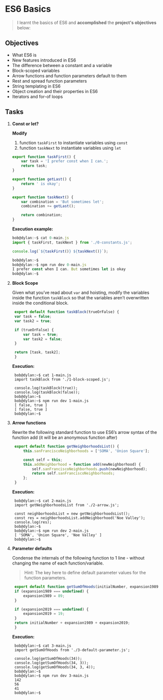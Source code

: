 # ES6 Basics
> I learnt the basics of ES6 and **accomplished** the **project's objectives** below:

## Objectives
- What ES6 is
- New features introduced in ES6
- The difference between a constant and a variable
- Block-scoped variables
- Arrow functions and function parameters default to them
- Rest and spread function parameters
- String templating in ES6
- Object creation and their properties in ES6
- Iterators and for-of loops

## Tasks

1. **Const or let?**
    
    **Modify**
    1. function `taskFirst` to instantiate variables using `const`
    2. function `taskNext` to instantiate variables using `let`
    ```javascript
    export function taskFirst() {
        var task = 'I prefer const when I can.';
        return task;
    }

    export function getLast() {
        return ' is okay';
    }

    export function taskNext() {
        var combination = 'But sometimes let';
        combination += getLast();

        return combination;
    }
    ```
    **Execution example:**
    ```javascript
    bob@dylan:~$ cat 0-main.js
    import { taskFirst, taskNext } from './0-constants.js';

    console.log(`${taskFirst()} ${taskNext()}`);

    bob@dylan:~$ 
    bob@dylan:~$ npm run dev 0-main.js 
    I prefer const when I can. But sometimes let is okay
    bob@dylan:~$ 
    ```

1. **Block Scope**
   
   Given what you’ve read about `var` and hoisting, modify the variables inside the function `taskBlock` so that the variables aren’t overwritten inside the conditional block.
   ```javascript
    export default function taskBlock(trueOrFalse) {
    var task = false;
    var task2 = true;

    if (trueOrFalse) {
        var task = true;
        var task2 = false;
    }

    return [task, task2];
    }
   ```
   **Execution:**
   ```
    bob@dylan:~$ cat 1-main.js
    import taskBlock from './1-block-scoped.js';

    console.log(taskBlock(true));
    console.log(taskBlock(false));
    bob@dylan:~$
    bob@dylan:~$ npm run dev 1-main.js 
    [ false, true ]
    [ false, true ]
    bob@dylan:~$
   ```

3. **Arrow functions**
   
   Rewrite the following standard function to use ES6’s arrow syntax of the function add (it will be an anonymous function after)
   ```javascript
    export default function getNeighborhoodsList() {
        this.sanFranciscoNeighborhoods = ['SOMA', 'Union Square'];

        const self = this;
        this.addNeighborhood = function add(newNeighborhood) {
            self.sanFranciscoNeighborhoods.push(newNeighborhood);
            return self.sanFranciscoNeighborhoods;
        };
    }
   ```
   **Execution:**
   ```
    bob@dylan:~$ cat 2-main.js
    import getNeighborhoodsList from './2-arrow.js';

    const neighborhoodsList = new getNeighborhoodsList();
    const res = neighborhoodsList.addNeighborhood('Noe Valley');
    console.log(res);
    bob@dylan:~$
    bob@dylan:~$ npm run dev 2-main.js 
    [ 'SOMA', 'Union Square', 'Noe Valley' ]
    bob@dylan:~$
   ```

4. **Parameter defaults**
   
   Condense the internals of the following function to 1 line - without changing the name of each function/variable. 
   > Hint: The key here to define default parameter values for the function parameters.
   ```javascript
    export default function getSumOfHoods(initialNumber, expansion1989, expansion2019) {
    if (expansion1989 === undefined) {
        expansion1989 = 89;
    }

    if (expansion2019 === undefined) {
        expansion2019 = 19;
    }
    return initialNumber + expansion1989 + expansion2019;
    }
   ```
   **Execution:**
   ```
    bob@dylan:~$ cat 3-main.js
    import getSumOfHoods from './3-default-parameter.js';

    console.log(getSumOfHoods(34));
    console.log(getSumOfHoods(34, 3));
    console.log(getSumOfHoods(34, 3, 4));
    bob@dylan:~$
    bob@dylan:~$ npm run dev 3-main.js 
    142
    56
    41
    bob@dylan:~$
   ```